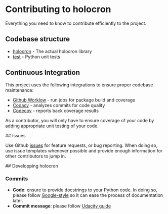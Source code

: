 # Contributing to holocron

Everything you need to know to contribute efficiently to the project.



## Codebase structure

- [holocron](https://github.com/frgfm/Holocron/blob/master/holocron) - The actual holocron library
- [test](https://github.com/frgfm/Holocron/blob/master/test) - Python unit tests



## Continuous Integration

This project uses the following integrations to ensure proper codebase maintenance:

- [Github Worklow](https://help.github.com/en/actions/configuring-and-managing-workflows/configuring-a-workflow) - run jobs for package build and coverage
- [Codacy](https://www.codacy.com/) - analyzes commits for code quality
- [Codecov](https://codecov.io/) - reports back coverage results

As a contributor, you will only have to ensure coverage of your code by adding appropriate unit testing of your code.



## Issues

Use Github [issues](https://github.com/frgfm/Holocron/issues) for feature requests, or bug reporting. When doing so, use issue templates whenever possible and provide enough information for other contributors to jump in.



## Developping holocron


### Commits

- **Code**: ensure to provide docstrings to your Python code. In doing so, please follow [Google-style](https://sphinxcontrib-napoleon.readthedocs.io/en/latest/example_google.html) so it can ease the process of documentation later.
- **Commit message**: please follow [Udacity guide](http://udacity.github.io/git-styleguide/)
